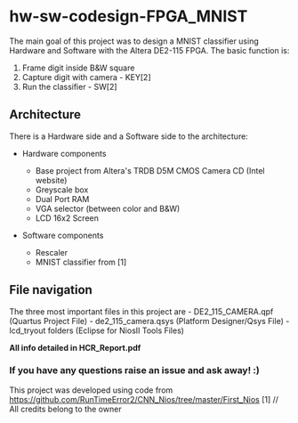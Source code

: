 # hw-sw-codesign-FPGA_MNIST


The main goal of this project was to design a MNIST classifier using Hardware and Software with the Altera DE2-115 FPGA.
The basic function is:
  1. Frame digit inside B&W square
  2. Capture digit with camera - KEY[2]
  3. Run the classifier - SW[2]
  
## Architecture
  There is a Hardware side and a Software side to the architecture:
  - Hardware components
    - Base project from Altera's TRDB D5M CMOS Camera CD (Intel website)
    - Greyscale box
    - Dual Port RAM
    - VGA selector (between color and B&W)
    - LCD 16x2 Screen

  - Software components
    - Rescaler
    - MNIST classifier from [1]
    
## File navigation
  The three most important files in this project are
    - DE2_115_CAMERA.qpf  (Quartus Project File)
    - de2_115_camera.qsys (Platform Designer/Qsys File)
    - lcd_tryout folders  (Eclipse for NiosII Tools Files)



**All info detailed in HCR_Report.pdf**


### If you have any questions raise an issue and ask away! :)

This project was developed using code from https://github.com/RunTimeError2/CNN_Nios/tree/master/First_Nios [1] // All credits belong to the owner
